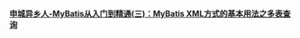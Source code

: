#### [申城异乡人-MyBatis从入门到精通(三)：MyBatis XML方式的基本用法之多表查询](http://www.zwwhnly.com/mybatis/2019/07/02/mybatis-study-03.html)